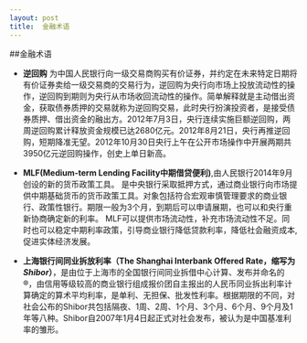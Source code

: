 ```yaml
---
layout: post
title:  金融术语
---
```

##金融术语
- **逆回购** 为中国人民银行向一级交易商购买有价证券，并约定在未来特定日期将有价证券卖给一级交易商的交易行为，逆回购为央行向市场上投放流动性的操作，逆回购到期则为央行从市场收回流动性的操作。简单解释就是主动借出资金，获取债券质押的交易就称为逆回购交易，此时央行扮演投资者，是接受债券质押、借出资金的融出方。2012年7月3日，央行连续实施巨额逆回购，两周逆回购累计释放资金规模已达2680亿元。2012年8月21日，央行再推逆回购，短期降准无望。2012年10月30日央行上午在公开市场操作中开展两期共3950亿元逆回购操作，创史上单日新高。 

- **MLF(Medium-term Lending Facility中期借贷便利)**,由人民银行2014年9月创设的新的货币政策工具。 是中央银行采取抵押方式，通过商业银行向市场提供中期基础货币的货币政策工具。对象包括符合宏观审慎管理要求的商业银行、政策性银行。期限一般为3个月，到期后可以申请展期，也可以和央行重新协商确定新的利率。 MLF可以提供市场流动性，补充市场流动性不足。同时也可以稳定中期利率政策，引导商业银行降低贷款利率，降低社会融资成本,促进实体经济发展。

- **上海银行间同业拆放利率（The Shanghai Interbank Offered Rate，缩写为*Shibor*）**，是由位于上海市的全国银行间同业拆借中心计算、发布并命名的®，由信用等级较高的商业银行组成报价团自主报出的人民币同业拆出利率计算确定的算术平均利率，是单利、无担保、批发性利率。根据期限的不同，对社会公布的Shibor共包括隔夜、1周、2周、1个月、3个月、6个月、9个月及1年等八种。Shibor自2007年1月4日起正式对社会发布，被认为是中国基准利率的雏形。


